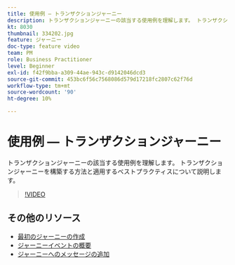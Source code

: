 ```yaml
---
title: 使用例 — トランザクションジャーニー
description: トランザクションジャーニーの該当する使用例を理解します。 トランザクションジャーニーを構築する方法と適用するベストプラクティスについて説明します。
kt: 8030
thumbnail: 334202.jpg
feature: ジャーニー
doc-type: feature video
team: PM
role: Business Practitioner
level: Beginner
exl-id: f42f9bba-a309-44ae-943c-d9142046dcd3
source-git-commit: 453bc6f56c7568086d579d17218fc2807c62f76d
workflow-type: tm+mt
source-wordcount: '90'
ht-degree: 10%

---
```


# 使用例 — トランザクションジャーニー

トランザクションジャーニーの該当する使用例を理解します。 トランザクションジャーニーを構築する方法と適用するベストプラクティスについて説明します。

>[!VIDEO](https://video.tv.adobe.com/v/334202?quality=12)

## その他のリソース

* [最初のジャーニーの作成](https://experienceleague.adobe.com/docs/journey-optimizer/using/orchestrate-journeys/create-journey/journey-gs.html)
* [ジャーニーイベントの概要](https://experienceleague.adobe.com/docs/journey-optimizer/using/orchestrate-journeys/about-journey-building/about-journey-activities.html)
* [ジャーニーへのメッセージの追加](https://experienceleague.adobe.com/docs/journey-optimizer/using/orchestrate-journeys/about-journey-building/journeys-message.html)

